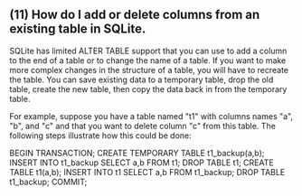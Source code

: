 ## (11) How do I add or delete columns from an existing table in SQLite.

SQLite has limited ALTER TABLE support that you can use to add a column to the end of a table or to change the name of a table. If you want to make more complex changes in the structure of a table, you will have to recreate the table. You can save existing data to a temporary table, drop the old table, create the new table, then copy the data back in from the temporary table.

For example, suppose you have a table named "t1" with columns names "a", "b", and "c" and that you want to delete column "c" from this table. The following steps illustrate how this could be done:

BEGIN TRANSACTION;
CREATE TEMPORARY TABLE t1_backup(a,b);
INSERT INTO t1_backup SELECT a,b FROM t1;
DROP TABLE t1;
CREATE TABLE t1(a,b);
INSERT INTO t1 SELECT a,b FROM t1_backup;
DROP TABLE t1_backup;
COMMIT;